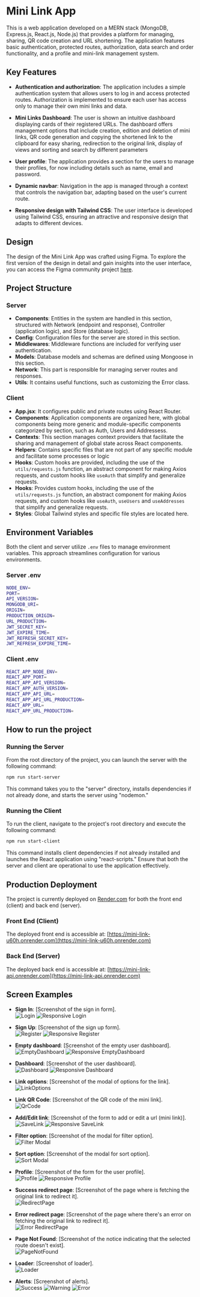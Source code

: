 # Mini Link App

This is a web application developed on a MERN stack (MongoDB, Express.js, React.js, Node.js) that provides a platform for managing, sharing, QR code creation and URL shortening. The application features basic authentication, protected routes, authorization, data search and order functionality, and a profile and mini-link management system.

## Key Features

- **Authentication and authorization**: The application includes a simple authentication system that allows users to log in and access protected routes. Authorization is implemented to ensure each user has access only to manage their own mini links and data.

- **Mini Links Dashboard**: The user is shown an intuitive dashboard displaying cards of their registered URLs. The dashboard offers management options that include creation, edition and deletion of mini links, QR code generation and copying the shortened link to the clipboard for easy sharing, redirection to the original link, display of views and sorting and search by different parameters

- **User profile**: The application provides a section for the users to manage their profiles, for now including details such as name, email and password.

- **Dynamic navbar**: Navigation in the app is managed through a context that controls the navigation bar, adapting based on the user's current route.

- **Responsive design with Tailwind CSS**: The user interface is developed using Tailwind CSS, ensuring an attractive and responsive design that adapts to different devices.

## Design

The design of the Mini Link App was crafted using Figma. To explore the first version of the design in detail and gain insights into the user interface, you can access the Figma community project [here](https://www.figma.com/community/file/1344164706048159388/minilink).

## Project Structure

### Server

- **Components**: Entities in the system are handled in this section, structured with Network (endpoint and response), Controller (application logic), and Store (database logic).
- **Config**: Configuration files for the server are stored in this section.
- **Middlewares**: Middleware functions are included for verifying user authentication.
- **Models**: Database models and schemas are defined using Mongoose in this section.
- **Network**: This part is responsible for managing server routes and responses.
- **Utils**: It contains useful functions, such as customizing the Error class.

### Client

- **App.jsx**: It configures public and private routes using React Router.
- **Components**: Application components are organized here, with global components being more generic and module-specific components categorized by section, such as Auth, Users and Addressess.
- **Contexts**: This section manages context providers that facilitate the sharing and management of global state across React components.
- **Helpers**: Contains specific files that are not part of any specific module and facilitate some processes or logic
- **Hooks**: Custom hooks are provided, including the use of the `utils/requests.js` function, an abstract component for making Axios requests, and custom hooks like `useAuth` that simplify and generalize requests.
- **Hooks**: Provides custom hooks, including the use of the `utils/requests.js` function, an abstract component for making Axios requests, and custom hooks like `useAuth`, `useUsers` and `useAddresses` that simplify and generalize requests.
- **Styles**: Global Tailwind styles and specific file styles are located here.

## Environment Variables

Both the client and server utilize `.env` files to manage environment variables. This approach streamlines configuration for various environments.

### Server .env

```bash
NODE_ENV=
PORT=
API_VERSION=
MONGODB_URI=
ORIGIN=
PRODUCTION_ORIGIN=
URL_PRODUCTION=
JWT_SECRET_KEY=
JWT_EXPIRE_TIME=
JWT_REFRESH_SECRET_KEY=
JWT_REFRESH_EXPIRE_TIME=
```

### Client .env

```bash
REACT_APP_NODE_ENV=
REACT_APP_PORT=
REACT_APP_API_VERSION=
REACT_APP_AUTH_VERSION=
REACT_APP_API_URL=
REACT_APP_API_URL_PRODUCTION=
REACT_APP_URL=
REACT_APP_URL_PRODUCTION=
```

## How to run the project

### Running the Server

From the root directory of the project, you can launch the server with the following command:

```bash
npm run start-server
```

This command takes you to the "server" directory, installs dependencies if not already done, and starts the server using "nodemon."

### Running the Client

To run the client, navigate to the project's root directory and execute the following command:

```bash
npm run start-client
```

This command installs client dependencies if not already installed and launches the React application using "react-scripts."
Ensure that both the server and client are operational to use the application effectively.

## Production Deployment

The project is currently deployed on [Render.com](https://dashboard.render.com/) for both the front end (client) and back end (server).

### Front End (Client)

The deployed front end is accessible at: [https://mini-link-u60h.onrender.com](https://mini-link-u60h.onrender.com)

### Back End (Server)

The deployed back end is accessible at: [https://mini-link-api.onrender.com](https://mini-link-api.onrender.com)

## Screen Examples

- **Sign In**: [Screenshot of the sign in form].  
  ![Login](https://github.com/OwenLobato/mini-link/assets/74989360/864f58d3-4429-42b1-abdc-d13adf70db60)
  ![Responsive Login](https://github.com/OwenLobato/mini-link/assets/74989360/c1479528-553c-4cb3-bdcd-9dd799178aec)

- **Sign Up**: [Screenshot of the sign up form].  
  ![Register](https://github.com/OwenLobato/mini-link/assets/74989360/c29aa014-87c0-4937-b61e-e7d3ed716197)
  ![Responsive Register](https://github.com/OwenLobato/mini-link/assets/74989360/0fe76d88-52e9-4069-9c69-115284cecf7f)

- **Empty dashboard**: [Screenshot of the empty user dashboard].  
  ![EmptyDashboard](https://github.com/OwenLobato/mini-link/assets/74989360/a6283714-c1ea-4a13-b337-2bc2d04ddbb4)
  ![Responsive EmptyDashboard](https://github.com/OwenLobato/mini-link/assets/74989360/6cad7763-d512-4a45-9e2a-5b09893875bc)

- **Dashboard**: [Screenshot of the user dashboard].  
  ![Dashboard](https://github.com/OwenLobato/mini-link/assets/74989360/4d273056-8cd7-4e82-a737-b92071e400c9)
  ![Responsive Dashboard](https://github.com/OwenLobato/mini-link/assets/74989360/9a09d6b0-a076-4226-bd4f-f3b64f4f3bc9)

- **Link options**: [Screenshot of the modal of options for the link].  
  ![LinkOptions](https://github.com/OwenLobato/mini-link/assets/74989360/1ab8f552-2b1e-4fb6-9b5a-84785044b47e)

- **Link QR Code**: [Screenshot of the QR code of the mini link].  
  ![QrCode](https://github.com/OwenLobato/mini-link/assets/74989360/0e76baf5-4dec-455a-a8fc-f73c8dd69177)

- **Add/Edit link**: [Screenshot of the form to add or edit a url (mini link)].  
  ![SaveLink](https://github.com/OwenLobato/mini-link/assets/74989360/a39d937d-9b50-4fe2-aac4-eee4577b9e40)
  ![Responsive SaveLink](https://github.com/OwenLobato/mini-link/assets/74989360/3991a218-3dd3-4bba-a305-c916b3668996)

- **Filter option**: [Screenshot of the modal for filter option].  
  ![Filter Modal](https://github.com/OwenLobato/mini-link/assets/74989360/8d2b2cc5-10a8-4f6d-abae-e5fea94af7a8)

- **Sort option**: [Screenshot of the modal for sort option].  
  ![Sort Modal](https://github.com/OwenLobato/mini-link/assets/74989360/58e385d6-6e4c-49d9-8259-c37badd72f3c)

- **Profile**: [Screenshot of the form for the user profile].  
  ![Profile](https://github.com/OwenLobato/mini-link/assets/74989360/fb422ec8-43e9-46a6-bed1-df7bb657ede0)
  ![Responsive Profile](https://github.com/OwenLobato/mini-link/assets/74989360/c15bc5c5-6417-4831-8f4c-c9375a1db3c2)

- **Success redirect page**: [Screenshot of the page where is fetching the original link to redirect it].  
  ![RedirectPage](https://github.com/OwenLobato/mini-link/assets/74989360/90e96ca9-f53a-40a6-990d-e8302e53b988)

- **Error redirect page**: [Screenshot of the page where there's an error on fetching the original link to redirect it].  
  ![Error RedirectPage](https://github.com/OwenLobato/mini-link/assets/74989360/b1733d80-df29-428f-8273-509554f68f2a)

- **Page Not Found**: [Screenshot of the notice indicating that the selected route doesn't exist].  
  ![PageNotFound](https://github.com/OwenLobato/mini-link/assets/74989360/f2f1a54f-73b5-4ce0-9375-ece2f050f57a)

- **Loader**: [Screenshot of loader].  
  ![Loader](https://github.com/OwenLobato/mini-link/assets/74989360/8265c9cf-c979-4f91-a510-4fe4a25b7989)

- **Alerts**: [Screenshot of alerts].  
  ![Success](https://github.com/OwenLobato/mini-link/assets/74989360/8689b028-6c11-4dec-85bf-e774d648de7c)
  ![Warning](https://github.com/OwenLobato/mini-link/assets/74989360/adacd3a6-54c8-4be3-b579-ccd9b775c425)
  ![Error](https://github.com/OwenLobato/mini-link/assets/74989360/afd2c422-acc9-42ca-99ca-217812a323b7)
